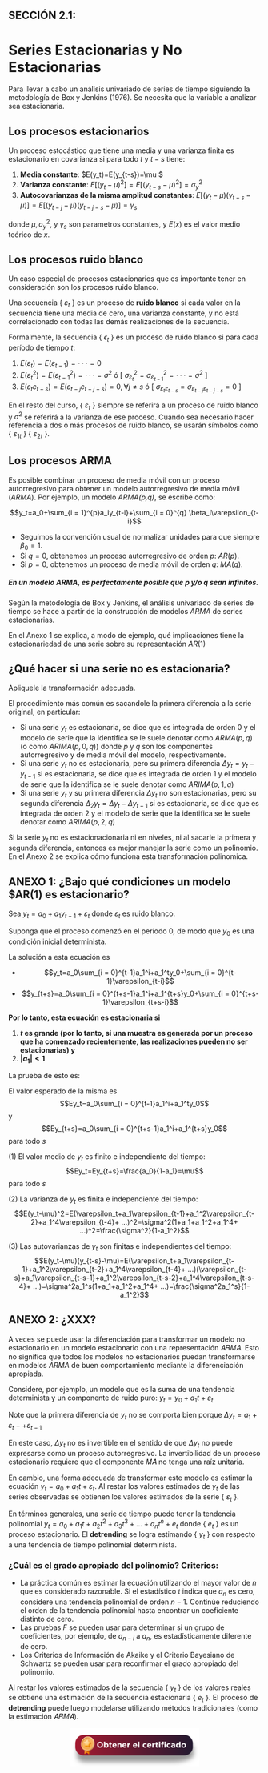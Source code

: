 ## SECCIÓN 2.1: 
# Series Estacionarias y No Estacionarias

Para llevar a cabo un análisis univariado de series de tiempo siguiendo la metodología de Box y Jenkins (1976). Se necesita que la variable a analizar sea estacionaria. 

## Los procesos estacionarios
Un proceso estocástico que tiene una media y una varianza finita es estacionario en covarianza si para todo $t$ y $t-s$ tiene:
1) **Media constante**: $E(y_t)=E(y_{t-s})=\mu $
2) **Varianza constante**: $E[(y_{t}- \mu)^2]=E[(y_{t-s}- \mu)^2]=\sigma_{y}^2$
3) **Autocovarianzas de la misma amplitud constantes**: $E[(y_{t}- \mu)(y_{t-s}- \mu)] = E[(y_{t-j}- \mu)(y_{t-j-s}- \mu)] = \gamma_{s}$

donde $\mu, \sigma_{y}^2$, y $\gamma_{s}$ son parametros constantes, y $E(x)$ es el valor medio teórico de $x$.

## Los procesos ruido blanco
Un caso especial de procesos estacionarios que es importante tener en consideración son los procesos ruido blanco.

Una secuencia { $\varepsilon_t$ } es un proceso de **ruido blanco** si cada valor en la secuencia tiene una media de cero, una varianza constante, y no está correlacionado con todas las demás realizaciones de la secuencia. 

Formalmente, la secuencia { $\epsilon_t$ } es un proceso de ruido blanco si para cada período de tiempo $t$:
1) $E(\varepsilon_t)=E(\varepsilon_{t-1})= · · · =0$
2) $E(\varepsilon_{t}^2)=E(\varepsilon_{t-1}^2)= · · · =\sigma^2$ ó [ $\sigma_{\varepsilon_{t}}^2=\sigma_{\varepsilon_{t-1}}^2= · · · =\sigma^2$ ]
3) $E(\varepsilon_{t}\varepsilon_{t-s})=E(\varepsilon_{t-j}\varepsilon_{t-j-s})=0,  \forall j\neq s$ ó [ $\sigma_{\varepsilon_{t}\varepsilon_{t-s}}=\sigma_{\varepsilon_{t-j}\varepsilon_{t-j-s}}=0$ ]

En el resto del curso, { $\varepsilon_t$ } siempre se referirá a un proceso de ruido blanco y $\sigma^2$  se referirá a la varianza de ese proceso. Cuando sea necesario hacer referencia a dos o más procesos de ruido blanco, se usarán símbolos como { $\varepsilon_{1t}$ } { $\varepsilon_{2t}$ }. 

## Los procesos ARMA
Es posible combinar un proceso de media móvil con un proceso autorregresivo para obtener un modelo autorregresivo de media móvil (_ARMA_). Por ejemplo, un modelo _ARMA(p,q)_, se escribe como:

$$y_t=a_0+\sum_{i = 1}^{p}a_iy_{t-i}+\sum_{i = 0}^{q} \beta_i\varepsilon_{t-i}$$
    
* Seguimos la convención usual de normalizar unidades para que siempre $\beta_0=1$. 
* Si $q=0$, obtenemos un proceso autorregresivo de orden $p$: $AR(p)$. 
* Si $p=0$, obtenemos un proceso de media móvil de orden $q$: $MA(q)$. 

##### En un modelo $ARMA$, es perfectamente posible que $p$ y/o $q$ sean infinitos. 

Según la metodología de Box y Jenkins, el análisis univariado de series de tiempo se hace a partir de la construcción de modelos $ARMA$ de series estacionarias.

En el Anexo 1 se explica, a modo de ejemplo, qué implicaciones tiene la estacionariedad de una serie sobre su representación $AR(1)$

## ¿Qué hacer si una serie no es estacionaria?

Apliquele la transformación adecuada. 

El procedimiento más común es sacandole la primera diferencia a la serie original, en particular:

* Si una serie $y_t$ es estacionaria, se dice que es integrada de orden $0$ y el modelo de serie que la identifica se le suele denotar como $ARMA(p,q)$ (o como $ARIMA(p,0,q)$) donde $p$ y $q$ son los componentes autorregresivo y de media móvil del modelo, respectivamente.
* Si una serie $y_t$ no es estacionaria, pero su primera diferencia $\Delta y_t = y_t-y_{t-1}$ si es estacionaria, se dice que es integrada de orden $1$ y el modelo de serie que la identifica se le suele denotar como $ARIMA(p,1,q)$
* Si una serie $y_t$ y su primera diferencia $\Delta y_t$ no son estacionarias, pero su segunda diferencia $\Delta_2 y_t= \Delta y_t - \Delta y_{t-1}$ si es estacionaria, se dice que es integrada de orden $2$ y el modelo de serie que la identifica se le suele denotar como $ARIMA(p,2,q)$

Si la serie $y_t$ no es estacionacionaria ni en niveles, ni al sacarle la primera y segunda diferencia, entonces es mejor manejar la serie como un polinomio. En el Anexo 2 se explica cómo funciona esta transformación polinomica.  

## ANEXO 1: ¿Bajo qué condiciones un modelo $AR(1) es estacionario? 

Sea $y_t=a_0+a_1y_{t-1}+\varepsilon_t$ donde $\varepsilon_t$ es ruido blanco.

Suponga que el proceso comenzó en el período $0$, de modo que $y_0$ es una condición inicial determinista. 

La solución a esta ecuación es 

* $$y_t=a_0\sum_{i = 0}^{t-1}a_1^i+a_1^ty_0+\sum_{i = 0}^{t-1}\varepsilon_{t-i}$$
* $$y_{t+s}=a_0\sum_{i = 0}^{t+s-1}a_1^i+a_1^{t+s}y_0+\sum_{i = 0}^{t+s-1}\varepsilon_{t+s-i}$$

**Por lo tanto, esta ecuación es estacionaria si** 
1. **$t$ es grande (por lo tanto, si una muestra es generada por un proceso que ha comenzado recientemente, las realizaciones pueden no ser estacionarias) y**
2. **$|a_1|<1$** 

La prueba de esto es:

El valor esperado de la misma es $$Ey_t=a_0\sum_{i = 0}^{t-1}a_1^i+a_1^ty_0$$ y $$Ey_{t+s}=a_0\sum_{i = 0}^{t+s-1}a_1^i+a_1^{t+s}y_0$$ para todo $s$

(1) El valor medio de $y_t$ es finito e independiente del tiempo: $$Ey_t=Ey_{t+s}=\frac{a_0}{1-a_1}=\mu$$ para todo $s$

(2) La varianza de $y_t$ es finita e independiente del tiempo: $$E(y_t-\mu)^2=E(\varepsilon_t+a_1\varepsilon_{t-1}+a_1^2\varepsilon_{t-2}+a_1^4\varepsilon_{t-4}+ …)^2=\sigma^2(1+a_1+a_1^2+a_1^4+ …)^2=\frac{\sigma^2}{1-a_1^2}$$ 

(3) Las autovarianzas de $y_t$ son finitas e independientes del tiempo: $$E(y_t-\mu)(y_{t-s}-\mu)=E(\varepsilon_t+a_1\varepsilon_{t-1}+a_1^2\varepsilon_{t-2}+a_1^4\varepsilon_{t-4}+ …)(\varepsilon_{t-s}+a_1\varepsilon_{t-s-1}+a_1^2\varepsilon_{t-s-2}+a_1^4\varepsilon_{t-s-4}+ …)=\sigma^2a_1^s(1+a_1+a_1^2+a_1^4+ …)=\frac{\sigma^2a_1^s}{1-a_1^2}$$ 

## ANEXO 2: ¿XXX? 
A veces se puede usar la diferenciación para transformar un modelo no estacionario en un modelo estacionario con una representación 𝐴𝑅𝑀𝐴. Esto no significa que todos los modelos no estacionarios puedan transformarse en modelos $ARMA$ de buen comportamiento mediante la diferenciación apropiada. 

Considere, por ejemplo, un modelo que es la suma de una tendencia determinista y un componente de ruido puro: $y_t=y_0+a_1t+\varepsilon_t$

Note que la primera diferencia de $y_t$ no se comporta bien porque $\Delta y_t=a_1+\varepsilon_t-+\varepsilon_{t-1}$

En este caso, $\Delta y_t$ no es invertible en el sentido de que $\Delta y_t$ no puede expresarse como un proceso autorregresivo. La invertibilidad de un proceso estacionario requiere que el componente 𝑀𝐴 no tenga una raíz unitaria.

En cambio, una forma adecuada de transformar este modelo es estimar la ecuación $y_t=a_0+a_1t+\varepsilon_t$. Al restar los valores estimados de $y_t$ de las series observadas se obtienen los valores estimados de la serie { $\varepsilon_t$ }. 

En términos generales, una serie de tiempo puede tener la tendencia polinomial $y_t=a_0+a_1t+a_2t^2+a_3t^3+...+a_nt^n+e_t$ donde { $e_t$ }  es un proceso estacionario. El **detrending** se logra estimando { $y_t$ } con respecto a una tendencia de tiempo polinomial determinista. 

### ¿Cuál es el grado apropiado del polinomio? Criterios: 

* La práctica común es estimar la ecuación utilizando el mayor valor de $n$ que es considerado razonable. Si el estadístico $t$ indica que $a_n$ es cero, considere una tendencia polinomial de orden $n-1$. Continúe reduciendo el orden de la tendencia polinomial hasta encontrar un coeficiente distinto de cero.
* Las pruebas $F$ se pueden usar para determinar si un grupo de coeficientes, por ejemplo, de $a_{n-i}$  a $a_n$, es estadísticamente diferente de cero.
* Los Criterios de Información de Akaike y el Criterio Bayesiano de Schwartz se pueden usar para reconfirmar el grado apropiado del polinomio. 

Al restar los valores estimados de la secuencia { $y_t$ } de los valores reales se obtiene una estimación de la secuencia estacionaria { $e_t$ }. El proceso de **detrending** puede luego modelarse utilizando métodos tradicionales (como la estimación 𝐴𝑅𝑀𝐴).



<div align="center"><a href="https://enlace-academico.escuelaing.edu.co/psc/FORMULARIO/EMPLOYEE/SA/c/EC_LOCALIZACION_RE.LC_FRM_ADMEDCO_FL.GBL" target="_blank"><img src="https://github.com/alvaroperdomo/World-Econometrics/blob/main/.icons/IconCEHBotonCertificado.png" alt="World-Econometrics" width="260" border="0" /></a></div>




